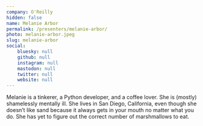 ```yaml
---
company: O'Reilly
hidden: false
name: Melanie Arbor
permalink: /presenters/melanie-arbor/
photo: melanie-arbor.jpeg
slug: melanie-arbor
social:
    bluesky: null
    github: null
    instagram: null
    mastodon: null
    twitter: null
    website: null
---
```


Melanie is a tinkerer, a Python developer, and a coffee lover. She is (mostly) shamelessly mentally ill. She lives in San Diego, California, even though she doesn’t like sand because it always gets in your mouth no matter what you do. She has yet to figure out the correct number of marshmallows to eat.
